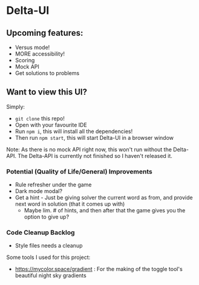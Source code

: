 # Delta-UI

## Upcoming features:
- Versus mode!
- MORE accessibility!
- Scoring
- Mock API
- Get solutions to problems

## Want to view this UI?
Simply:
- `git clone` this repo!
- Open with your favourite IDE
- Run `npm i`, this will install all the dependencies!
- Then run `npm start`, this will start Delta-UI in a browser window

Note: As there is no mock API right now, this won't run without the Delta-API. The Delta-API is currently not finished so I haven't released it.

### Potential (Quality of Life/General) Improvements
- Rule refresher under the game
- Dark mode modal?
- Get a hint - Just be giving solver the current word as from, and provide next word in solution (that it comes up with)
    - Maybe lim. # of hints, and then after that the game gives you the option to give up?

### Code Cleanup Backlog
- Style files needs a cleanup

Some tools I used for this project:
- https://mycolor.space/gradient : For the making of the toggle tool's beautiful night sky gradients
